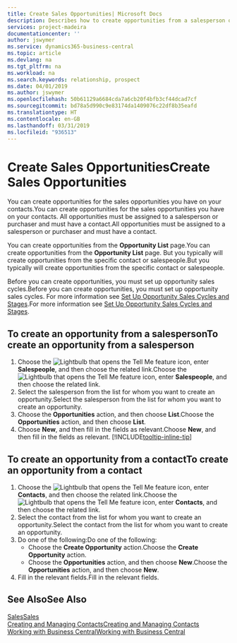 ```yaml
---
title: Create Sales Opportunities| Microsoft Docs
description: Describes how to create opportunities from a salesperson or a contact in Business Central.
services: project-madeira
documentationcenter: ''
author: jswymer
ms.service: dynamics365-business-central
ms.topic: article
ms.devlang: na
ms.tgt_pltfrm: na
ms.workload: na
ms.search.keywords: relationship, prospect
ms.date: 04/01/2019
ms.author: jswymer
ms.openlocfilehash: 50b61129a6684cda7a6cb20f4bfb3cf44dcad7cf
ms.sourcegitcommit: bd78a5d990c9e83174da1409076c22df8b35eafd
ms.translationtype: HT
ms.contentlocale: en-GB
ms.lasthandoff: 03/31/2019
ms.locfileid: "936513"
---
```

# <a name="create-sales-opportunities"></a><span data-ttu-id="b9673-103">Create Sales Opportunities</span><span class="sxs-lookup"><span data-stu-id="b9673-103">Create Sales Opportunities</span></span>
<span data-ttu-id="b9673-104">You can create opportunities for the sales opportunities you have on your contacts.</span><span class="sxs-lookup"><span data-stu-id="b9673-104">You can create opportunities for the sales opportunities you have on your contacts.</span></span> <span data-ttu-id="b9673-105">All opportunities must be assigned to a salesperson or purchaser and must have a contact.</span><span class="sxs-lookup"><span data-stu-id="b9673-105">All opportunities must be assigned to a salesperson or purchaser and must have a contact.</span></span>

<span data-ttu-id="b9673-106">You can create opportunities from the **Opportunity List** page.</span><span class="sxs-lookup"><span data-stu-id="b9673-106">You can create opportunities from the **Opportunity List** page.</span></span> <span data-ttu-id="b9673-107">But you typically will create opportunities from the specific contact or salespeople.</span><span class="sxs-lookup"><span data-stu-id="b9673-107">But you typically will create opportunities from the specific contact or salespeople.</span></span>

<span data-ttu-id="b9673-108">Before you can create opportunities, you must set up opportunity sales cycles.</span><span class="sxs-lookup"><span data-stu-id="b9673-108">Before you can create opportunities, you must set up opportunity sales cycles.</span></span> <span data-ttu-id="b9673-109">For more information see [Set Up Opportunity Sales Cycles and Stages](marketing-how-setup-opportunity-sales-cycles-stages.md).</span><span class="sxs-lookup"><span data-stu-id="b9673-109">For more information see [Set Up Opportunity Sales Cycles and Stages](marketing-how-setup-opportunity-sales-cycles-stages.md).</span></span>

## <a name="to-create-an-opportunity-from-a-salesperson"></a><span data-ttu-id="b9673-110">To create an opportunity from a salesperson</span><span class="sxs-lookup"><span data-stu-id="b9673-110">To create an opportunity from a salesperson</span></span>
1. <span data-ttu-id="b9673-111">Choose the ![Lightbulb that opens the Tell Me feature](media/ui-search/search_small.png "Tell me what you want to do") icon, enter **Salespeople**, and then choose the related link.</span><span class="sxs-lookup"><span data-stu-id="b9673-111">Choose the ![Lightbulb that opens the Tell Me feature](media/ui-search/search_small.png "Tell me what you want to do") icon, enter **Salespeople**, and then choose the related link.</span></span>
2. <span data-ttu-id="b9673-112">Select the salesperson from the list for whom you want to create an opportunity.</span><span class="sxs-lookup"><span data-stu-id="b9673-112">Select the salesperson from the list for whom you want to create an opportunity.</span></span>
3. <span data-ttu-id="b9673-113">Choose the **Opportunities** action, and then choose **List**.</span><span class="sxs-lookup"><span data-stu-id="b9673-113">Choose the **Opportunities** action, and then choose **List**.</span></span>
4. <span data-ttu-id="b9673-114">Choose **New**, and then fill in the fields as relevant.</span><span class="sxs-lookup"><span data-stu-id="b9673-114">Choose **New**, and then fill in the fields as relevant.</span></span> [!INCLUDE[tooltip-inline-tip](includes/tooltip-inline-tip_md.md)]  



## <a name="to-create-an-opportunity-from-a-contact"></a><span data-ttu-id="b9673-115">To create an opportunity from a contact</span><span class="sxs-lookup"><span data-stu-id="b9673-115">To create an opportunity from a contact</span></span>
1. <span data-ttu-id="b9673-116">Choose the ![Lightbulb that opens the Tell Me feature](media/ui-search/search_small.png "Tell me what you want to do") icon, enter **Contacts**, and then choose the related link.</span><span class="sxs-lookup"><span data-stu-id="b9673-116">Choose the ![Lightbulb that opens the Tell Me feature](media/ui-search/search_small.png "Tell me what you want to do") icon, enter **Contacts**, and then choose the related link.</span></span>
2. <span data-ttu-id="b9673-117">Select the contact from the list for whom you want to create an opportunity.</span><span class="sxs-lookup"><span data-stu-id="b9673-117">Select the contact from the list for whom you want to create an opportunity.</span></span>
3. <span data-ttu-id="b9673-118">Do one of the following:</span><span class="sxs-lookup"><span data-stu-id="b9673-118">Do one of the following:</span></span>
   * <span data-ttu-id="b9673-119">Choose the **Create Opportunity** action.</span><span class="sxs-lookup"><span data-stu-id="b9673-119">Choose the **Create Opportunity** action.</span></span>
   * <span data-ttu-id="b9673-120">Choose the  **Opportunities** action, and then choose **New**.</span><span class="sxs-lookup"><span data-stu-id="b9673-120">Choose the  **Opportunities** action, and then choose **New**.</span></span>
4. <span data-ttu-id="b9673-121">Fill in the relevant fields.</span><span class="sxs-lookup"><span data-stu-id="b9673-121">Fill in the relevant fields.</span></span>

## <a name="see-also"></a><span data-ttu-id="b9673-122">See Also</span><span class="sxs-lookup"><span data-stu-id="b9673-122">See Also</span></span>
[<span data-ttu-id="b9673-123">Sales</span><span class="sxs-lookup"><span data-stu-id="b9673-123">Sales</span></span>](sales-manage-sales.md)  
[<span data-ttu-id="b9673-124">Creating and Managing Contacts</span><span class="sxs-lookup"><span data-stu-id="b9673-124">Creating and Managing Contacts</span></span>](marketing-contacts.md)  
[<span data-ttu-id="b9673-125">Working with Business Central</span><span class="sxs-lookup"><span data-stu-id="b9673-125">Working with Business Central</span></span>](ui-work-product.md)
